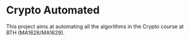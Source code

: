 # Crypto Automated

This project aims at automating all the algorithms in the Crypto course at BTH (MA1628/MA1629).